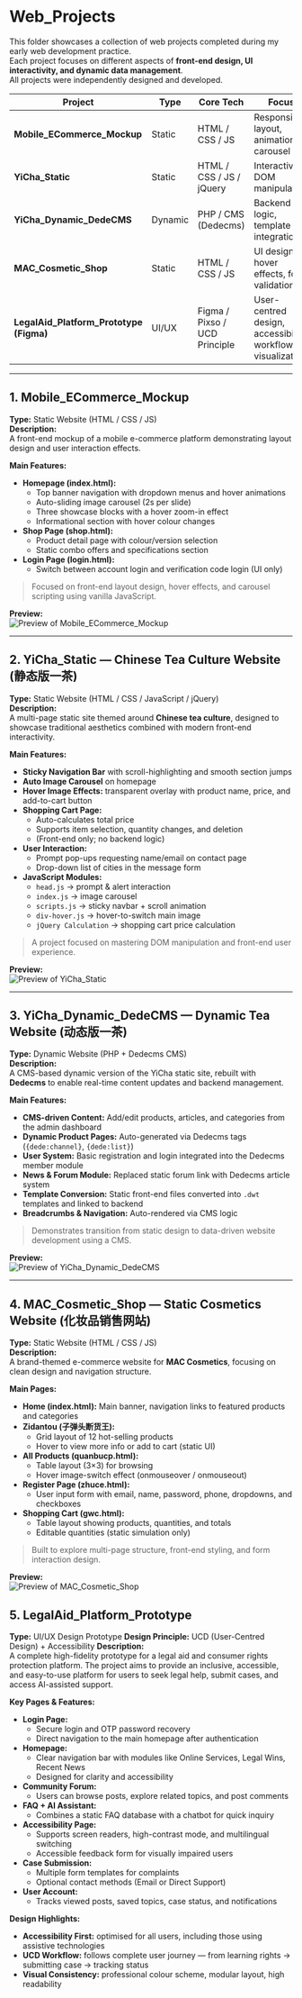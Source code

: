 # Web_Projects

This folder showcases a collection of web projects completed during my early web development practice.  
Each project focuses on different aspects of **front-end design, UI interactivity, and dynamic data management**.  
All projects were independently designed and developed.

| Project | Type | Core Tech | Focus |
|----------|-------|-----------|--------|
| **Mobile_ECommerce_Mockup** | Static | HTML / CSS / JS | Responsive layout, animation, carousel |
| **YiCha_Static** | Static | HTML / CSS / JS / jQuery | Interactivity, DOM manipulation |
| **YiCha_Dynamic_DedeCMS** | Dynamic | PHP / CMS (Dedecms) | Backend logic, template integration |
| **MAC_Cosmetic_Shop** | Static | HTML / CSS / JS | UI design, hover effects, form validation |
| **LegalAid_Platform_Prototype (Figma)** | UI/UX | Figma / Pixso / UCD Principle | User-centred design, accessibility, workflow visualization |
---

## 1. Mobile_ECommerce_Mockup

**Type:** Static Website (HTML / CSS / JS)  
**Description:**  
A front-end mockup of a mobile e-commerce platform demonstrating layout design and user interaction effects.  

**Main Features:**
- **Homepage (index.html):**  
  - Top banner navigation with dropdown menus and hover animations  
  - Auto-sliding image carousel (2s per slide)  
  - Three showcase blocks with a hover zoom-in effect  
  - Informational section with hover colour changes  
- **Shop Page (shop.html):**  
  - Product detail page with colour/version selection  
  - Static combo offers and specifications section  
- **Login Page (login.html):**  
  - Switch between account login and verification code login (UI only)

> Focused on front-end layout design, hover effects, and carousel scripting using vanilla JavaScript.

**Preview:**  
![Preview of Mobile_ECommerce_Mockup](./preview/mobile_preview.png)

---

## 2. YiCha_Static — Chinese Tea Culture Website (静态版一茶)

**Type:** Static Website (HTML / CSS / JavaScript / jQuery)  
**Description:**  
A multi-page static site themed around **Chinese tea culture**, designed to showcase traditional aesthetics combined with modern front-end interactivity.  

**Main Features:**
- **Sticky Navigation Bar** with scroll-highlighting and smooth section jumps  
- **Auto Image Carousel** on homepage  
- **Hover Image Effects:** transparent overlay with product name, price, and add-to-cart button  
- **Shopping Cart Page:**  
  - Auto-calculates total price  
  - Supports item selection, quantity changes, and deletion  
  - (Front-end only; no backend logic)  
- **User Interaction:**  
  - Prompt pop-ups requesting name/email on contact page  
  - Drop-down list of cities in the message form  
- **JavaScript Modules:**
  - `head.js` → prompt & alert interaction  
  - `index.js` → image carousel  
  - `scripts.js` → sticky navbar + scroll animation  
  - `div-hover.js` → hover-to-switch main image  
  - `jQuery Calculation` → shopping cart price calculation  

>  A project focused on mastering DOM manipulation and front-end user experience.

**Preview:**  
![Preview of YiCha_Static](./preview/yichaj_preview.png)

---

## 3. YiCha_Dynamic_DedeCMS — Dynamic Tea Website (动态版一茶)

**Type:** Dynamic Website (PHP + Dedecms CMS)  
**Description:**  
A CMS-based dynamic version of the YiCha static site, rebuilt with **Dedecms** to enable real-time content updates and backend management.  

**Main Features:**
- **CMS-driven Content:** Add/edit products, articles, and categories from the admin dashboard  
- **Dynamic Product Pages:** Auto-generated via Dedecms tags (`{dede:channel}`, `{dede:list}`)  
- **User System:** Basic registration and login integrated into the Dedecms member module  
- **News & Forum Module:** Replaced static forum link with Dedecms article system  
- **Template Conversion:** Static front-end files converted into `.dwt` templates and linked to backend  
- **Breadcrumbs & Navigation:** Auto-rendered via CMS logic  

> Demonstrates transition from static design to data-driven website development using a CMS.

**Preview:**  
![Preview of YiCha_Dynamic_DedeCMS](./preview/yichad_preview.png)

---

## 4. MAC_Cosmetic_Shop — Static Cosmetics Website (化妆品销售网站)

**Type:** Static Website (HTML / CSS / JS)  
**Description:**  
A brand-themed e-commerce website for **MAC Cosmetics**, focusing on clean design and navigation structure.  

**Main Pages:**
- **Home (index.html):** Main banner, navigation links to featured products and categories  
- **Zidantou (子弹头断货王):**  
  - Grid layout of 12 hot-selling products  
  - Hover to view more info or add to cart (static UI)  
- **All Products (quanbucp.html):**  
  - Table layout (3×3) for browsing  
  - Hover image-switch effect (onmouseover / onmouseout)  
- **Register Page (zhuce.html):**  
  - User input form with email, name, password, phone, dropdowns, and checkboxes  
- **Shopping Cart (gwc.html):**  
  - Table layout showing products, quantities, and totals  
  - Editable quantities (static simulation only)

> Built to explore multi-page structure, front-end styling, and form interaction design.

**Preview:**  
![Preview of MAC_Cosmetic_Shop](./preview/MAC_preview.png)


## 5. LegalAid_Platform_Prototype

**Type:** UI/UX Design Prototype
**Design Principle:** UCD (User-Centred Design) + Accessibility
**Description:**  
A complete high-fidelity prototype for a legal aid and consumer rights protection platform.
The project aims to provide an inclusive, accessible, and easy-to-use platform for users to seek legal help, submit cases, and access AI-assisted support.

**Key Pages & Features:**
- **Login Page:**
  - Secure login and OTP password recovery
  - Direct navigation to the main homepage after authentication
- **Homepage:**  
  - Clear navigation bar with modules like Online Services, Legal Wins, Recent News
  - Designed for clarity and accessibility
- **Community Forum:**  
  - Users can browse posts, explore related topics, and post comments
- **FAQ + AI Assistant:**  
  - Combines a static FAQ database with a chatbot for quick inquiry
- **Accessibility Page:**  
  - Supports screen readers, high-contrast mode, and multilingual switching
  - Accessible feedback form for visually impaired users
- **Case Submission:**  
  - Multiple form templates for complaints
  - Optional contact methods (Email or Direct Support)
- **User Account:**  
  - Tracks viewed posts, saved topics, case status, and notifications


**Design Highlights:**
- **Accessibility First:** optimised for all users, including those using assistive technologies
- **UCD Workflow:** follows complete user journey — from learning rights → submitting case → tracking status
- **Visual Consistency:** professional colour scheme, modular layout, high readability



